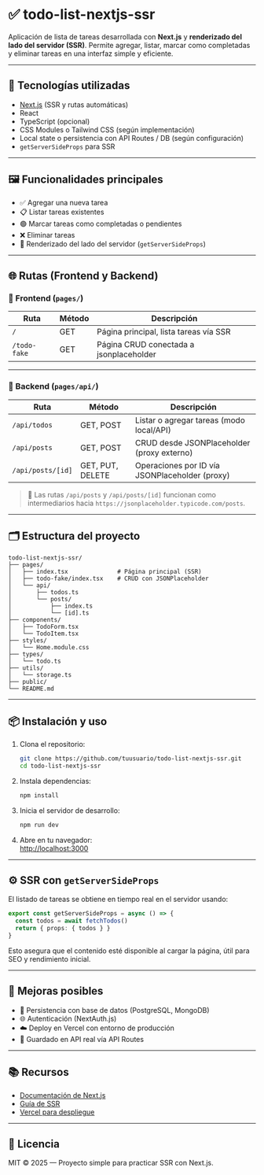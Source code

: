 # ✅ todo-list-nextjs-ssr

Aplicación de lista de tareas desarrollada con **Next.js** y **renderizado del lado del servidor (SSR)**. Permite agregar, listar, marcar como completadas y eliminar tareas en una interfaz simple y eficiente.

---

## 🚀 Tecnologías utilizadas

- [Next.js](https://nextjs.org/) (SSR y rutas automáticas)
- React
- TypeScript (opcional)
- CSS Modules o Tailwind CSS (según implementación)
- Local state o persistencia con API Routes / DB (según configuración)
- `getServerSideProps` para SSR

---

## 🖼️ Funcionalidades principales

- ✅ Agregar una nueva tarea
- 📋 Listar tareas existentes
- 🟢 Marcar tareas como completadas o pendientes
- ❌ Eliminar tareas
- 🔄 Renderizado del lado del servidor (`getServerSideProps`)

---

## 🌐 Rutas (Frontend y Backend)

### 🔸 Frontend (`pages/`)

| Ruta               | Método | Descripción                                 |
|--------------------|--------|---------------------------------------------|
| `/`                | GET    | Página principal, lista tareas vía SSR      |
| `/todo-fake`       | GET    | Página CRUD conectada a jsonplaceholder     |

---

### 🔹 Backend (`pages/api/`)

| Ruta                   | Método           | Descripción                                      |
|------------------------|------------------|--------------------------------------------------|
| `/api/todos`           | GET, POST        | Listar o agregar tareas (modo local/API)         |
| `/api/posts`           | GET, POST        | CRUD desde JSONPlaceholder (proxy externo)       |
| `/api/posts/[id]`      | GET, PUT, DELETE | Operaciones por ID vía JSONPlaceholder (proxy)   |

> 🔁 Las rutas `/api/posts` y `/api/posts/[id]` funcionan como intermediarios hacia `https://jsonplaceholder.typicode.com/posts`.

---

## 🗂️ Estructura del proyecto

```
todo-list-nextjs-ssr/
├── pages/
│   ├── index.tsx              # Página principal (SSR)
│   ├── todo-fake/index.tsx    # CRUD con JSONPlaceholder
│   └── api/
│       ├── todos.ts
│       └── posts/
│           ├── index.ts
│           └── [id].ts
├── components/
│   ├── TodoForm.tsx
│   └── TodoItem.tsx
├── styles/
│   └── Home.module.css
├── types/
│   └── todo.ts
├── utils/
│   └── storage.ts
├── public/
└── README.md
```

---

## 📦 Instalación y uso

1. Clona el repositorio:
   ```bash
   git clone https://github.com/tuusuario/todo-list-nextjs-ssr.git
   cd todo-list-nextjs-ssr
   ```

2. Instala dependencias:
   ```bash
   npm install
   ```

3. Inicia el servidor de desarrollo:
   ```bash
   npm run dev
   ```

4. Abre en tu navegador:  
   [http://localhost:3000](http://localhost:3000)

---

## ⚙️ SSR con `getServerSideProps`

El listado de tareas se obtiene en tiempo real en el servidor usando:

```ts
export const getServerSideProps = async () => {
  const todos = await fetchTodos()
  return { props: { todos } }
}
```

Esto asegura que el contenido esté disponible al cargar la página, útil para SEO y rendimiento inicial.

---

## 🧪 Mejoras posibles

- 📁 Persistencia con base de datos (PostgreSQL, MongoDB)
- 🌐 Autenticación (NextAuth.js)
- ☁️ Deploy en Vercel con entorno de producción
- 🔐 Guardado en API real vía API Routes

---

## 📚 Recursos

- [Documentación de Next.js](https://nextjs.org/docs)
- [Guía de SSR](https://nextjs.org/docs/basic-features/pages#server-side-rendering)
- [Vercel para despliegue](https://vercel.com/)

---

## 🪪 Licencia

MIT © 2025 — Proyecto simple para practicar SSR con Next.js.
